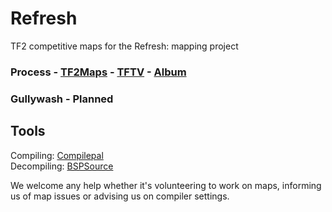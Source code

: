 # Refresh
TF2 competitive maps for the Refresh: mapping project

### Process - [TF2Maps](https://tf2maps.net/downloads/refresh-cp_process.9042/) - [TFTV](https://www.teamfortress.tv/55063/refresh-cp-process) - [Album](https://github.com/tom288/Refresh/tree/master/Process/ALBUM.md)

### Gullywash - Planned

## Tools
Compiling: [Compilepal](https://github.com/ruarai/CompilePal/releases)\
Decompiling: [BSPSource](https://github.com/ata4/bspsrc/releases)

We welcome any help whether it's volunteering to work on maps, informing us of map issues or advising us on compiler settings.
